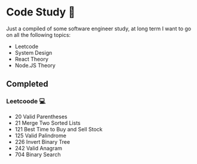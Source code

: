# Code Study :rocket:
Just a compiled of some software engineer study, at long term I want to go on all the following topics:
- Leetcode
- System Design
- React Theory
- Node.JS Theory

## Completed
### Leetcoode :computer:
- 20 Valid Parentheses
- 21 Merge Two Sorted Lists
- 121 Best Time to Buy and Sell Stock
- 125 Valid Palindrome
- 226 Invert Binary Tree
- 242 Valid Anagram
- 704 Binary Search